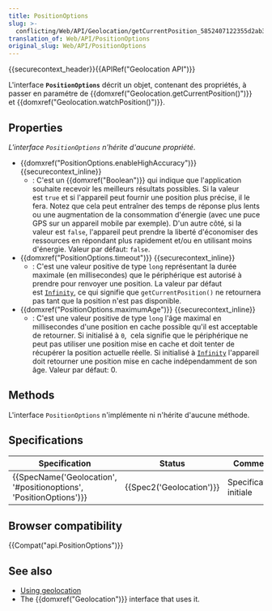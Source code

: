```yaml
---
title: PositionOptions
slug: >-
  conflicting/Web/API/Geolocation/getCurrentPosition_5852407122355d2ab39863042583c266
translation_of: Web/API/PositionOptions
original_slug: Web/API/PositionOptions
---
```

{{securecontext_header}}{{APIRef("Geolocation API")}}

L'interface **`PositionOptions`** décrit un objet, contenant des propriétés, à passer en paramétre de {{domxref("Geolocation.getCurrentPosition()")}} et {{domxref("Geolocation.watchPosition()")}}.

## Properties

_L'interface `PositionOptions` n'hérite d'aucune propriété_.

- {{domxref("PositionOptions.enableHighAccuracy")}} {{securecontext_inline}}
  - : C'est un {{domxref("Boolean")}} qui indique que l'application souhaite recevoir les meilleurs résultats possibles. Si la valeur est `true` et si l'appareil peut fournir une position plus précise, il le fera. Notez que cela peut entraîner des temps de réponse plus lents ou une augmentation de la consommation d'énergie (avec une puce GPS sur un appareil mobile par exemple). D'un autre côté, si la valeur est `false`, l'appareil peut prendre la liberté d'économiser des ressources en répondant plus rapidement et/ou en utilisant moins d'énergie. Valeur par défaut: `false`.
- {{domxref("PositionOptions.timeout")}} {{securecontext_inline}}
  - : C'est une valeur positive de type `long` représentant la durée maximale (en millisecondes) que le périphérique est autorisé à prendre pour renvoyer une position. La valeur par défaut est [`Infinity`](/en-US/docs/JavaScript/Reference/Global_Objects/Infinity), ce qui signifie que `getCurrentPosition()` ne retournera pas tant que la position n'est pas disponible.
- {{domxref("PositionOptions.maximumAge")}} {{securecontext_inline}}
  - : C'est une valeur positive de type `long` l'âge maximal en millisecondes d'une position en cache possible qu'il est acceptable de retourner. Si initialisé à `0`,  cela signifie que le périphérique ne peut pas utiliser une position mise en cache et doit tenter de récupérer la position actuelle réelle. Si initialisé à [`Infinity`](/en-US/docs/JavaScript/Reference/Global_Objects/Infinity) l'appareil doit retourner une position mise en cache indépendamment de son âge. Valeur par défaut: 0.

## Methods

L'interface `PositionOptions` n'implémente ni n'hérite d'aucune méthode.

## Specifications

| Specification                                                                            | Status                           | Comment                |
| ---------------------------------------------------------------------------------------- | -------------------------------- | ---------------------- |
| {{SpecName('Geolocation', '#positionoptions', 'PositionOptions')}} | {{Spec2('Geolocation')}} | Specification initiale |

## Browser compatibility

{{Compat("api.PositionOptions")}}

## See also

- [Using geolocation](/fr/docs/Web/API/Geolocation_API/Using_the_Geolocation_API)
- The {{domxref("Geolocation")}} interface that uses it.
